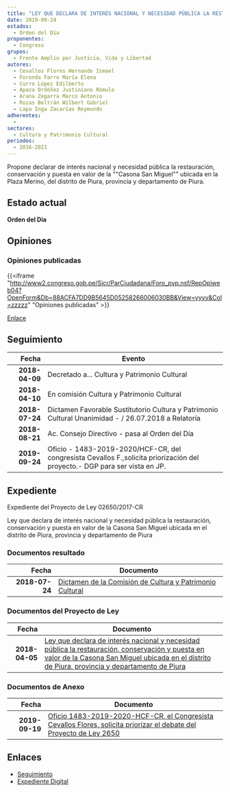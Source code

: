 ```yaml
---
title: "LEY QUE DECLARA DE INTERÉS NACIONAL Y NECESIDAD PÚBLICA LA RESTAURACIÓN, CONSERVACIÓN Y PUESTA EN VALOR DE LA CASONA SAN MIGUEL, UBICADA EN EL DISTRITO DE PIURA, PROVINCIA Y DEPARTAMENTO DE PIURA"
date: 2019-09-24
estados: 
  - Orden del Día
proponentes: 
  - Congreso
grupos: 
  - Frente Amplio por Justicia, Vida y Libertad
autores: 
  - Cevallos Flores Hernando Ismael
  - Foronda Farro María Elena
  - Curro López Edilberto
  - Apaza Ordóñez Justiniano Rómulo
  - Arana Zegarra Marco Antonio
  - Rozas Beltrán Wilbert Gabriel
  - Lapa Inga Zacarías Reymundo
adherentes: 
  - 
sectores: 
  - Cultura y Patrimonio Cultural
periodos: 
  - 2016-2021
---
```


Propone declarar de interés nacional y necesidad pública la restauración, conservación y puesta en valor de la ""Casona San Miguel"" ubicada en la Plaza Merino, del distrito de Piura, provincia y departamento de Piura.


## Estado actual

**Orden del Día**

## Opiniones

### Opiniones publicadas

{{<iframe "http://www2.congreso.gob.pe/Sicr/ParCiudadana/Foro_pvp.nsf/RepOpiweb04?OpenForm&Db=88ACFA7DD9B5645D05258266006030BB&View=yyyy&Col=zzzzz" "Opiniones publicadas" >}}

[Enlace](http://www2.congreso.gob.pe/Sicr/ParCiudadana/Foro_pvp.nsf/RepOpiweb04?OpenForm&Db=88ACFA7DD9B5645D05258266006030BB&View=yyyy&Col=zzzzz)

## Seguimiento

| Fecha | Evento |
|------:|--------|
| **2018-04-09** | Decretado a... Cultura y Patrimonio Cultural|
| **2018-04-10** | En comisión Cultura y Patrimonio Cultural|
| **2018-07-24** | Dictamen Favorable Sustitutorio Cultura y Patrimonio Cultural Unanimidad - / 26.07.2018 a Relatoría|
| **2018-08-21** | Ac. Consejo Directivo - pasa al Orden del Día|
| **2019-09-24** | Oficio - 1483-2019-2020/HCF-CR, del congresista Cevallos F.,solicita priorización del proyecto.- DGP para ser vista en JP.|


## Expediente

Expediente del Proyecto de Ley 02650/2017-CR

Ley que declara de interés nacional y necesidad pública la restauración, conservación y puesta en valor de la Casona San Miguel ubicada en el distrito de Piura, provincia y departamento de Piura


### Documentos resultado

| Fecha | Documento |
|------:|--------|
| **2018-07-24** | [Dictamen de la Comisión de Cultura y Patrimonio Cultural](http://www.leyes.congreso.gob.pe/Documentos/2016_2021/Dictamenes/Proyectos_de_Ley/02650DC05MAY20180724.pdf) |

### Documentos del Proyecto de Ley

| Fecha | Documento |
|------:|--------|
| **2018-04-05** | [Ley que declara de interés nacional y necesidad pública la restauración, conservación y puesta en valor de la Casona San Miguel ubicada en el distrito de Piura, provincia y departamento de Piura](http://www.leyes.congreso.gob.pe/Documentos/2016_2021/Proyectos_de_Ley_y_de_Resoluciones_Legislativas/PL0265020180405..PDF) |

### Documentos de Anexo

| Fecha | Documento |
|------:|--------|
| **2019-09-19** | [Oficio 1483-2019-2020-HCF-CR, el Congresista Cevallos Flores, solicita priorizar el debate del Proyecto de Ley 2650](http://www.leyes.congreso.gob.pe/Documentos/2016_2021/Oficios/Congresistas/OFICIO-1483-2019-2020-HCF-CR.pdf) |

## Enlaces 

- [Seguimiento](http://www2.congreso.gob.pe/Sicr/TraDocEstProc/CLProLey2016.nsf/f7fff46988ca05b1052578e100829cc7/af4e68d852dc808f05258266005f97e2?OpenDocument)
- [Expediente Digital](http://www2.congreso.gob.pe/Sicr/TraDocEstProc/CLProLey2016.nsf/f7fff46988ca05b1052578e100829cc7/af4e68d852dc808f05258266005f97e2?OpenDocument&Click=05257FB7005EB655.eb71d0cf91d8294e05256cdf006b5706/$Body/0.1C6C)

